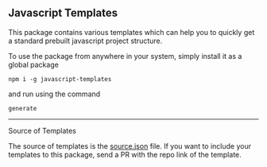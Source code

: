 ## Javascript Templates

This package contains various templates which can help you to quickly get a standard prebuilt javascript project structure.

To use the package from anywhere in your system, simply install it as a global package

```
npm i -g javascript-templates
```

and run using the command

```
generate
```

---

Source of Templates

The source of templates is the [source.json](https://github.com/YashKumarVerma/javascript-templates-package/tree/master/templates/source.json) file. If you want to include your templates to this package, send a PR with the repo link of the template.
